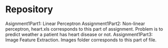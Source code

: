 # Repository
Asignment1Part1: Linear Perceptron
Assignment1Part2: Non-linear perceptron, heart.xls corresponds to this part of assignment. Problem is to predict weather a patient has heart disease or not.
Assignment1Part3: Image Feature Extraction. Images folder corresponds to this part of file.  
